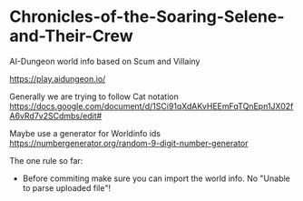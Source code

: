 # Chronicles-of-the-Soaring-Selene-and-Their-Crew
AI-Dungeon world info based on Scum and Villainy

https://play.aidungeon.io/

Generally we are trying to follow Cat<nip> notation
  https://docs.google.com/document/d/1SCi91qXdAKvHEEmFqTQnEpn1JX02fA6vRd7v2SCdmbs/edit#
  
Maybe use a generator for Worldinfo ids
  https://numbergenerator.org/random-9-digit-number-generator

The one rule so far:
 * Before commiting make sure you can import the world info. No "Unable to parse uploaded file"!
